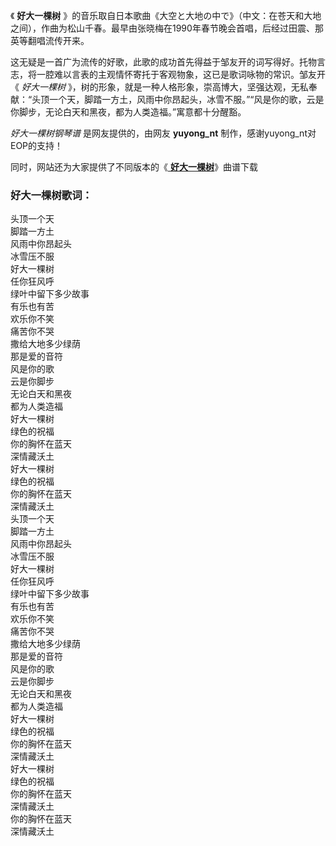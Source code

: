 

《 **好大一棵树**
》的音乐取自日本歌曲《大空と大地の中で》（中文：在苍天和大地之间），作曲为松山千春。最早由张晓梅在1990年春节晚会首唱，后经过田震、那英等翻唱流传开来。

这无疑是一首广为流传的好歌，此歌的成功首先得益于邹友开的词写得好。托物言志，将一腔难以言表的主观情怀寄托于客观物象，这已是歌词咏物的常识。邹友开《
_好大一棵树_
》，树的形象，就是一种人格形象，崇高博大，坚强达观，无私奉献：“头顶一个天，脚踏一方土，风雨中你昂起头，冰雪不服。”“风是你的歌，云是你脚步，无论白天和黑夜，都为人类造福。”寓意都十分醒豁。

_好大一棵树钢琴谱_ 是网友提供的，由网友 **yuyong_nt** 制作，感谢yuyong_nt对EOP的支持！

同时，网站还为大家提供了不同版本的《[ **好大一棵树**](Music-5589-好大一棵树-那英.html "好大一棵树")》曲谱下载

### 好大一棵树歌词：

头顶一个天  
脚踏一方土  
风雨中你昂起头  
冰雪压不服  
好大一棵树  
任你狂风呼  
绿叶中留下多少故事  
有乐也有苦  
欢乐你不笑  
痛苦你不哭  
撒给大地多少绿荫  
那是爱的音符  
风是你的歌  
云是你脚步  
无论白天和黑夜  
都为人类造福  
好大一棵树  
绿色的祝福  
你的胸怀在蓝天  
深情藏沃土  
好大一棵树  
绿色的祝福  
你的胸怀在蓝天  
深情藏沃土  
头顶一个天  
脚踏一方土  
风雨中你昂起头  
冰雪压不服  
好大一棵树  
任你狂风呼  
绿叶中留下多少故事  
有乐也有苦  
欢乐你不笑  
痛苦你不哭  
撒给大地多少绿荫  
那是爱的音符  
风是你的歌  
云是你脚步  
无论白天和黑夜  
都为人类造福  
好大一棵树  
绿色的祝福  
你的胸怀在蓝天  
深情藏沃土  
好大一棵树  
绿色的祝福  
你的胸怀在蓝天  
深情藏沃土  
你的胸怀在蓝天  
深情藏沃土

